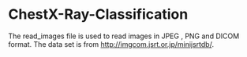 # ChestX-Ray-Classification
The read_images file is used to read images in JPEG , PNG and DICOM format. The data set is from http://imgcom.jsrt.or.jp/minijsrtdb/.
